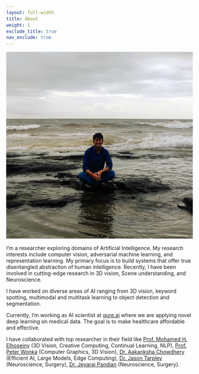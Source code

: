 ```yaml
---
layout: full-width
title: About
weight: 1
exclude_title: true
nav_exclude: true
---
```


<img class="headshot" src="assets/img/headshot-v1.jpg">

I’m a researcher exploring domains of Artificial Intelligence. My research interests include computer vision, adversarial machine learning, and representation learning. My primary focus is to build systems that offer true disentangled abstraction of human intelligence. Recently, I have been involved in cutting-edge research in 3D vision, Scene understanding, and Neuroscience.

I have worked on diverse areas of AI ranging from 3D vision, keyword spotting, multimodal and multitask learning to object detection and segmentation.

Currently, I’m working as AI scientist at [qure.ai](https://qure.ai) where we are applying novel deep learning on medical data. The goal is to make healthcare affordable and effective.

I have collaborated with top researcher in their field like [Prof. Mohamed H. Elhoseiny](http://www.mohamed-elhoseiny.com/) (3D Vision, Creative Computing, Continual Learning, NLP), [Prof. Peter Wonka](https://peterwonka.net/) (Computer Graphics, 3D Vision), [Dr. Aakanksha Chowdhery](https://achowdhery.github.io/achowdhery-website/index.html) (Efficient AI, Large Models, Edge Computing), [Dr. Jason Tarpley](https://www.pacificneuroscienceinstitute.org/people/jason-tarpley/) (Neuroscience, Surgery), [Dr. Jeyaraj Pandian](https://www.linkedin.com/in/jeyaraj-pandian-5a207b1b6?originalSubdomain=in) (Neuroscience, Surgery).

<!-- I'm a research scientist at the University of Illinois Urbana-Champaign's [Institute for Sustainability, Energy, and Environment](https://sustainability.illinois.edu/).

My recent [research]({{site.baseurl}}/research.html) is primarily in soil carbon, water quality, and childhood lead poisoning. My methodological interests include Bayesian multilevel and spatiotemporal modeling, causal inference, targeted interventions, and experimental design.

I was previously at the University of Chicago's [Harris School of Public Policy](http://harris.uchicago.edu) and [Center for Data Science and Public Policy](http://dsapp.uchicago.edu). Before that, I studied mathematics at Northwestern where my [dissertation]({{site.baseurl}}/assets/pdf/dissertation.pdf) was in the field of geometric analysis. -->
